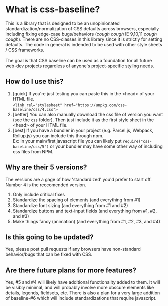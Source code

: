# What is css-baseline?
This is a library that is designed to be an unopinionated standardization/normalization of CSS defaults across browsers, especially including fixing edge-case bugs/behaviors (*cough* *cough* IE 9,10,11 *cough* *cough*). There are no CSS-classes in this library since it is strictly for setting defaults. The code in general is indended to be used with other style sheets / CSS frameworks.<br>
<br>
The goal is that CSS baseline can be used as a foundation for all future web-dev projects regardless of anyone's project-specific styling needs.

## How do I use this?
1. [quick] If you're just testing you can paste this in the \<head> of your HTML file.<br>
`<link rel="stylesheet" href="https://unpkg.com/css-baseline/css/4.css">`
2. [better] You can also manually download the css file of version you want (see the `css` folder). Then just include it as the first style sheet in the \<head> of your HTML file.
3. [best] If you have a bundler in your project (e.g. Parcel.js, Webpack, Rollup.js) you can include this through npm.<br>
Ex: In your main/first javascript file you can likely put `require("css-baseline/css/5")` or your bundler may have some other way of including css files from NPM.


## Why are their 5 versions?
The versions are a gage of how 'standardized' you'd prefer to start off.<br>
Number 4 is the reccomended version.
1. Only include critical fixes
2. Standardize the spacing of elements (and everything from #1)
3. Standardize font sizing (and everything from #1 and #2)
4. Standardize buttons and text-input fields (and everything from #1, #2, and #3)
5. Make things fancy (animation) (and everything from #1, #2, #3, and #4)

## Is this going to be updated?
Yes, please post pull requests if any browsers have non-standard behavior/bugs that can be fixed with CSS.

## Are there future plans for more features?
Yes, #5 and #4 will likely have additional functionality added to them. It will be visibly minimal, and will probably involve more obscure elements like details, legends, fieldsets, etc. There is also a plan for a very large addition of baseline-#6 which will include standardizations that require javascript.
